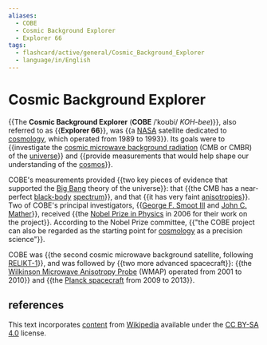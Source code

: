 ```yaml
---
aliases:
  - COBE
  - Cosmic Background Explorer
  - Explorer 66
tags:
  - flashcard/active/general/Cosmic_Background_Explorer
  - language/in/English
---
```


# Cosmic Background Explorer

{{The __Cosmic Background Explorer__ (__COBE__ /ˈkoʊbi/ _KOH-bee_)}}, also referred to as {{__Explorer 66__}}, was {{a [NASA](NASA.md) satellite dedicated to [cosmology](physical%20cosmology.md), which operated from 1989 to 1993}}. Its goals were to {{investigate the [cosmic microwave background radiation](cosmic%20microwave%20background.md) (CMB or CMBR) of the [universe](universe.md)}} and {{provide measurements that would help shape our understanding of the [cosmos](cosmos.md)}}. <!--SR:!2024-10-10,40,290!2024-11-16,68,310!2024-10-01,25,230!2024-11-20,66,270!2024-10-05,34,290-->

COBE's measurements provided {{two key pieces of evidence that supported the [Big Bang](Big%20Bang.md) theory of the universe}}: that {{the CMB has a near-perfect [black-body](black%20body.md) [spectrum](electromagnetic%20spectrum.md)}}, and that {{it has very faint [anisotropies](anisotropy.md)}}. Two of COBE's principal investigators, {{[George F. Smoot III](George%20Smoot.md) and [John C. Mather](John%20C.%20Mather.md)}}, received {{the [Nobel Prize in Physics](Nobel%20Prize%20in%20Physics.md) in 2006 for their work on the project}}. According to the Nobel Prize committee, {{"the COBE project can also be regarded as the starting point for [cosmology](cosmology.md) as a precision science"}}. <!--SR:!2024-11-06,61,310!2024-11-05,60,310!2024-11-08,62,310!2024-11-26,69,270!2024-09-20,24,270!2024-11-07,61,310-->

COBE was {{the second cosmic microwave background satellite, following [RELIKT-1](RELIKT-1.md)}}, and was followed by {{two more advanced spacecraft}}: {{the [Wilkinson Microwave Anisotropy Probe](Wilkinson%20Microwave%20Anisotropy%20Probe.md) (WMAP) operated from 2001 to 2010}} and {{the [Planck spacecraft](Planck%20(spacecraft).md) from 2009 to 2013}}. <!--SR:!2024-09-23,24,250!2024-09-29,31,270!2024-10-27,38,230!2024-09-29,24,250-->

## references

This text incorporates [content](https://en.wikipedia.org/wiki/Cosmic_Background_Explorer) from [Wikipedia](Wikipedia.md) available under the [CC BY-SA 4.0](https://creativecommons.org/licenses/by-sa/4.0/) license.
